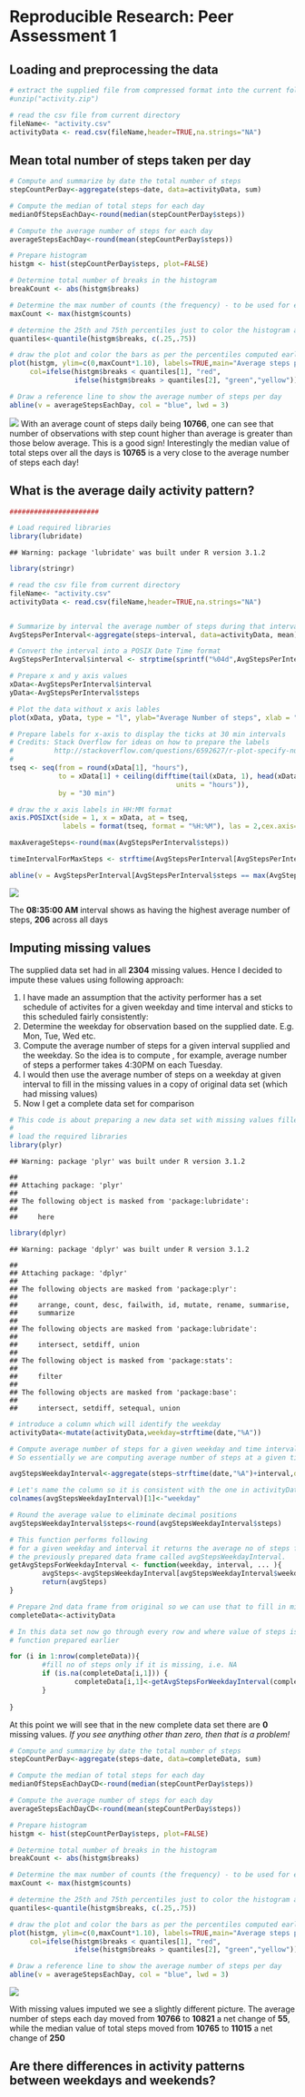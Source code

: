 # Reproducible Research: Peer Assessment 1


## Loading and preprocessing the data

```r
# extract the supplied file from compressed format into the current folder
#unzip("activity.zip")

# read the csv file from current directory
fileName<- "activity.csv"
activityData <- read.csv(fileName,header=TRUE,na.strings="NA")
```

## Mean total number of steps taken per day

```r
# Compute and summarize by date the total number of steps
stepCountPerDay<-aggregate(steps~date, data=activityData, sum)

# Compute the median of total steps for each day
medianOfStepsEachDay<-round(median(stepCountPerDay$steps))

# Compute the average number of steps for each day 
averageStepsEachDay<-round(mean(stepCountPerDay$steps))

# Prepare histogram
histgm <- hist(stepCountPerDay$steps, plot=FALSE)

# Determine total number of breaks in the histogram
breakCount <- abs(histgm$breaks)

# Determine the max number of counts (the frequency) - to be used for extending the y-axis
maxCount <- max(histgm$counts)

# determine the 25th and 75th percentiles just to color the histogram accodingly
quantiles<-quantile(histgm$breaks, c(.25,.75))

# draw the plot and color the bars as per the percentiles computed earlier
plot(histgm, ylim=c(0,maxCount*1.10), labels=TRUE,main="Average steps per day",xlab="No of Steps",
     col=ifelse(histgm$breaks < quantiles[1], "red", 
                ifelse(histgm$breaks > quantiles[2], "green","yellow")))

# Draw a reference line to show the average number of steps per day     
abline(v = averageStepsEachDay, col = "blue", lwd = 3)
```

![](./PA1_template_files/figure-html/unnamed-chunk-2-1.png) 
With an average count of steps daily being __10766__, one can see that number of observations with step count higher than average is greater than those below average. This is a good sign! Interestingly the median value of total steps over all the days is __10765__ is a very close to the average number of steps each day!


## What is the average daily activity pattern?

```r
######################

# Load required libraries
library(lubridate)
```

```
## Warning: package 'lubridate' was built under R version 3.1.2
```

```r
library(stringr)

# read the csv file from current directory
fileName<- "activity.csv"
activityData <- read.csv(fileName,header=TRUE,na.strings="NA")


# Summarize by interval the average number of steps during that interval over all the days
AvgStepsPerInterval<-aggregate(steps~interval, data=activityData, mean)

# Convert the interval into a POSIX Date Time format
AvgStepsPerInterval$interval <- strptime(sprintf("%04d",AvgStepsPerInterval$interval),"%H%M")

# Prepare x and y axis values
xData<-AvgStepsPerInterval$interval
yData<-AvgStepsPerInterval$steps

# Plot the data without x axis lables
plot(xData, yData, type = "l", ylab="Average Number of steps", xlab = "Time of day", xaxt = "n")

# Prepare labels for x-axis to display the ticks at 30 min intervals
# Credits: Stack Overflow for ideas on how to prepare the labels
#          http://stackoverflow.com/questions/6592627/r-plot-specify-number-of-time-tickmarks-time-date-equivalent-to-pretty
#
tseq <- seq(from = round(xData[1], "hours"),
            to = xData[1] + ceiling(difftime(tail(xData, 1), head(xData, 1), 
                                         units = "hours")),
            by = "30 min")

# draw the x axis labels in HH:MM format
axis.POSIXct(side = 1, x = xData, at = tseq,
             labels = format(tseq, format = "%H:%M"), las = 2,cex.axis=.60,font=2)

maxAverageSteps<-round(max(AvgStepsPerInterval$steps))

timeIntervalForMaxSteps <- strftime(AvgStepsPerInterval[AvgStepsPerInterval$steps == max(AvgStepsPerInterval$steps),1],"%r")

abline(v = AvgStepsPerInterval[AvgStepsPerInterval$steps == max(AvgStepsPerInterval$steps),1], col = "blue", lwd = 1)
```

![](./PA1_template_files/figure-html/unnamed-chunk-3-1.png) 

The __08:35:00 AM__ interval shows as having the highest average number of steps, __206__ across all days

## Imputing missing values

The supplied data set had in all __2304__ missing values. Hence I decided to impute these values using following approach:

1. I have made an assumption that the activity performer has a set schedule of activites for a given weekday and time interval and sticks to this scheduled fairly consistently:
2. Determine the weekday for observation based on the supplied date. E.g. Mon, Tue, Wed etc.
3. Compute the average number of steps for a given interval supplied and the weekday. So the idea is to compute , for example, average number of steps a performer takes 4:30PM on each Tuesday. 
4. I would then use the average number of steps on a weekday at given interval to fill in the missing values in a copy of original data set (which had missing values)
5. Now I get a complete data set for comparison


```r
# This code is about preparing a new data set with missing values filled in based on approach described above
#
# load the required libraries
library(plyr)
```

```
## Warning: package 'plyr' was built under R version 3.1.2
```

```
## 
## Attaching package: 'plyr'
## 
## The following object is masked from 'package:lubridate':
## 
##     here
```

```r
library(dplyr)
```

```
## Warning: package 'dplyr' was built under R version 3.1.2
```

```
## 
## Attaching package: 'dplyr'
## 
## The following objects are masked from 'package:plyr':
## 
##     arrange, count, desc, failwith, id, mutate, rename, summarise,
##     summarize
## 
## The following objects are masked from 'package:lubridate':
## 
##     intersect, setdiff, union
## 
## The following object is masked from 'package:stats':
## 
##     filter
## 
## The following objects are masked from 'package:base':
## 
##     intersect, setdiff, setequal, union
```

```r
# introduce a column which will identify the weekday
activityData<-mutate(activityData,weekday=strftime(date,"%A"))

# Compute average number of steps for a given weekday and time interval over all the dates
# So essentially we are computing average number of steps at a given time interval on all Mondays, Tuesdays etc..

avgStepsWeekdayInterval<-aggregate(steps~strftime(date,"%A")+interval,data=activityData, mean)

# Let's name the column so it is consistent with the one in activityData dataframe
colnames(avgStepsWeekdayInterval)[1]<-"weekday"

# Round the average value to eliminate decimal positions
avgStepsWeekdayInterval$steps<-round(avgStepsWeekdayInterval$steps)

# This function performs following
# for a given weekday and interval it returns the average no of steps for that weekday and interval from 
# the previously prepared data frame called avgStepsWeekdayInterval.
getAvgStepsForWeekdayInterval <- function(weekday, interval, ... ){
        avgSteps<-avgStepsWeekdayInterval[avgStepsWeekdayInterval$weekday==weekday & avgStepsWeekdayInterval$interval==interval,3]
        return(avgSteps)
}

# Prepare 2nd data frame from original so we can use that to fill in missing values
completeData<-activityData

# In this data set now go through every row and where value of steps is missing, fill it using the
# function prepared earlier

for (i in 1:nrow(completeData)){
        #fill no of steps only if it is missing, i.e. NA
        if (is.na(completeData[i,1])) {
                completeData[i,1]<-getAvgStepsForWeekdayInterval(completeData[i,4],completeData[i,3])
        }
        
}
```
At this point we will see that in the new complete data set there are __0__ missing values. *If you see anything other than zero, then that is a problem!*


```r
# Compute and summarize by date the total number of steps
stepCountPerDay<-aggregate(steps~date, data=completeData, sum)

# Compute the median of total steps for each day
medianOfStepsEachDayCD<-round(median(stepCountPerDay$steps))

# Compute the average number of steps for each day 
averageStepsEachDayCD<-round(mean(stepCountPerDay$steps))

# Prepare histogram
histgm <- hist(stepCountPerDay$steps, plot=FALSE)

# Determine total number of breaks in the histogram
breakCount <- abs(histgm$breaks)

# Determine the max number of counts (the frequency) - to be used for extending the y-axis
maxCount <- max(histgm$counts)

# determine the 25th and 75th percentiles just to color the histogram accodingly
quantiles<-quantile(histgm$breaks, c(.25,.75))

# draw the plot and color the bars as per the percentiles computed earlier
plot(histgm, ylim=c(0,maxCount*1.10), labels=TRUE,main="Average steps per day",xlab="No of Steps",
     col=ifelse(histgm$breaks < quantiles[1], "red", 
                ifelse(histgm$breaks > quantiles[2], "green","yellow")))

# Draw a reference line to show the average number of steps per day     
abline(v = averageStepsEachDay, col = "blue", lwd = 3)
```

![](./PA1_template_files/figure-html/unnamed-chunk-5-1.png) 

With missing values imputed we see a slightly different picture. The average number of steps each day moved from __10766__ to __10821__ a net change of __55__, while the median value of total steps moved from __10765__ to __11015__ a net change of __250__


## Are there differences in activity patterns between weekdays and weekends?
